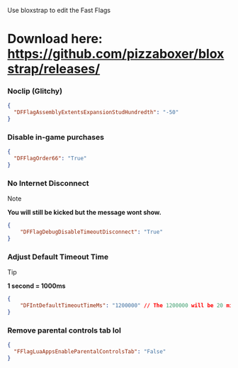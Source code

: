 Use bloxstrap to edit the Fast Flags
# Download here: https://github.com/pizzaboxer/bloxstrap/releases/
### Noclip (Glitchy)
```json
{
  "DFFlagAssemblyExtentsExpansionStudHundredth": "-50"
}
```
### Disable in-game purchases
```json
{
  "DFFlagOrder66": "True"
}
```
### No Internet Disconnect 
> [!NOTE]
> **You will still be kicked but the message wont show.**
```json
{
    "DFFlagDebugDisableTimeoutDisconnect": "True"
}
```
### Adjust Default Timeout Time
> [!TIP]
> **1 second = 1000ms**
```json
{
    "DFIntDefaultTimeoutTimeMs": "1200000" // The 1200000 will be 20 minutes
}
```
### Remove parental controls tab lol
```json
{
  "FFlagLuaAppsEnableParentalControlsTab": "False"
}
```
